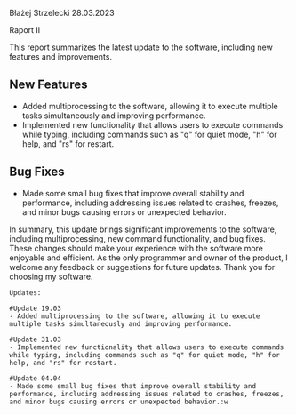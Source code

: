 Błażej Strzelecki                                                  28.03.2023

Raport II

This report summarizes the latest update to the software, including new features and improvements.

## New Features

- Added multiprocessing to the software, allowing it to execute multiple tasks simultaneously and improving performance.
- Implemented new functionality that allows users to execute commands while typing, including commands such as "q" for quiet mode, "h" for help, and "rs" for restart.

## Bug Fixes

- Made some small bug fixes that improve overall stability and performance, including addressing issues related to crashes, freezes, and minor bugs causing errors or unexpected behavior.

In summary, this update brings significant improvements to the software, including multiprocessing, new command functionality, and bug fixes. These changes should make your experience with the software more enjoyable and efficient. As the only programmer and owner of the product, I welcome any feedback or suggestions for future updates. Thank you for choosing my software.


~~~~~~~~~~~~~~~~~~~~~~~~~~~~~~~~~~~~~~~~~~~~~~~~~~~~~~~~~~~~~~~~~~~~~~~~~~~~~~~~~~
Updates:

#Update 19.03
- Added multiprocessing to the software, allowing it to execute multiple tasks simultaneously and improving performance.

#Update 31.03
- Implemented new functionality that allows users to execute commands while typing, including commands such as "q" for quiet mode, "h" for help, and "rs" for restart.

#Update 04.04
- Made some small bug fixes that improve overall stability and performance, including addressing issues related to crashes, freezes, and minor bugs causing errors or unexpected behavior.:w

